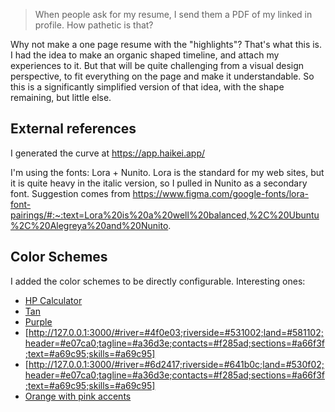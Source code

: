 > When people ask for my resume, I send them a PDF of my linked in profile. How pathetic is that?

Why not make a one page resume with the "highlights"? That's what this is. I had the idea to make an organic shaped timeline, and attach my experiences to it. But that will be quite challenging from a visual design perspective, to fit everything on the page and make it understandable. So this is a significantly simplified version of that idea, with the shape remaining, but little else.

## External references

I generated the curve at https://app.haikei.app/

I'm using the fonts: Lora + Nunito. Lora is the standard for my web sites, but it is quite heavy in the italic version, so I pulled in Nunito as a secondary font. Suggestion comes from https://www.figma.com/google-fonts/lora-font-pairings/#:~:text=Lora%20is%20a%20well%20balanced,%2C%20Ubuntu%2C%20Alegreya%20and%20Nunito.

## Color Schemes

I added the color schemes to be directly configurable. Interesting ones:
- [HP Calculator](http://127.0.0.1:3000/#river=#dfc28d;riverside=#d1b071;land=#b8964b;header=#a3110b;tagline=#65461d;contacts=#540203;sections=#a98410;text=#4d2d10;skills=#382417)
- [Tan](http://127.0.0.1:3000/#river=#d9be6d;riverside=#e1cc8e;land=#d9d0c5;header=#724137;tagline=#87614a;contacts=#8a634c;sections=#8c644d;text=#724138;skills=#724138)
- [Purple](http://127.0.0.1:3000/#river=#5e408b;riverside=#563e76;land=#5e418b;header=#9399a2;tagline=#037a7b;contacts=#9399a2;sections=#04797b;text=#d6b497;skills=#d3b295)
- [http://127.0.0.1:3000/#river=#4f0e03;riverside=#531002;land=#581102;header=#e07ca0;tagline=#a36d3e;contacts=#f285ad;sections=#a66f3f;text=#a69c95;skills=#a69c95]
- [http://127.0.0.1:3000/#river=#6d2417;riverside=#641b0c;land=#530f02;header=#e07ca0;tagline=#a36d3e;contacts=#f285ad;sections=#a66f3f;text=#a69c95;skills=#a69c95]
- [Orange with pink accents](http://127.0.0.1:3000/#river=#f28706;riverside=#e2812c;land=#c1712c;header=#733b2f;tagline=#bf455c;contacts=#6d3e36;sections=#b34157;text=#270401;skills=#724138)